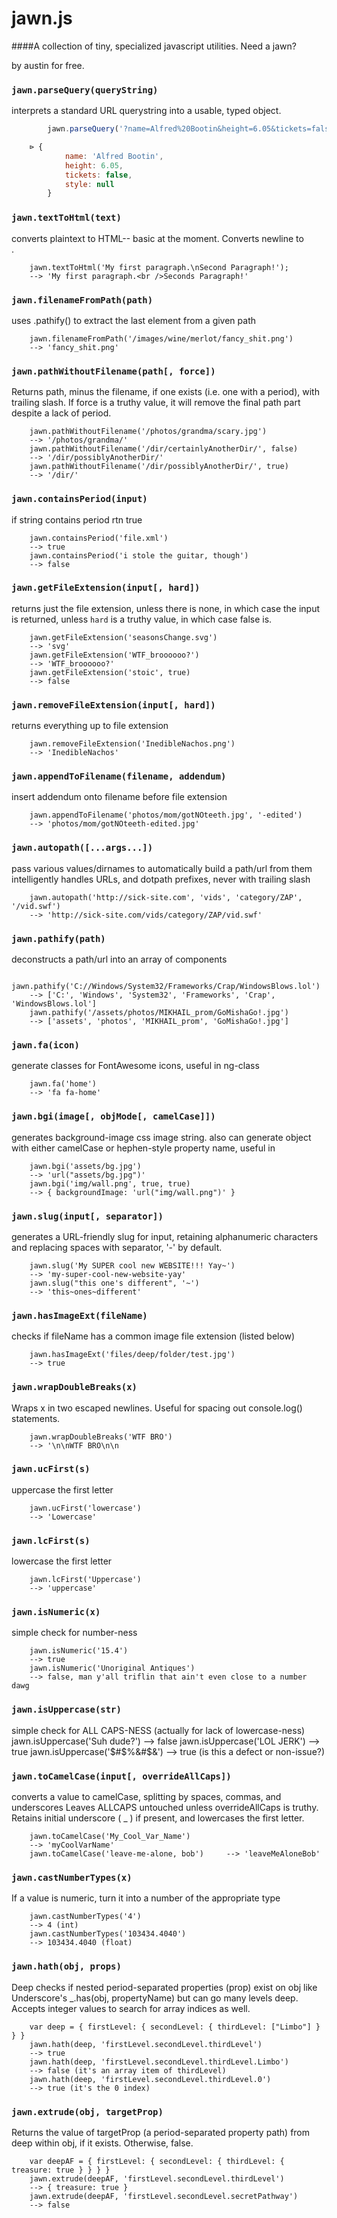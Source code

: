 # jawn.js
####A collection of tiny, specialized javascript utilities. Need a jawn?

by austin for free.


### `jawn.parseQuery(queryString)`
interprets a standard URL querystring into a usable, typed object.

```js
		jawn.parseQuery('?name=Alfred%20Bootin&height=6.05&tickets=false&style=')

    ⊳ {
			name: 'Alfred Bootin',
			height: 6.05,
			tickets: false,
			style: null
		}
```

### `jawn.textToHtml(text)`
converts plaintext to HTML-- basic at the moment. Converts newline to <br>.

		jawn.textToHtml('My first paragraph.\nSecond Paragraph!');
		--> 'My first paragraph.<br />Seconds Paragraph!'

### `jawn.filenameFromPath(path)`
uses .pathify() to extract the last element from a given path

		jawn.filenameFromPath('/images/wine/merlot/fancy_shit.png')
		--> 'fancy_shit.png'


### `jawn.pathWithoutFilename(path[, force])`
Returns path, minus the filename, if one exists (i.e. one with a period), with trailing slash.
If force is a truthy value, it will remove the final path part despite a lack of period.

		jawn.pathWithoutFilename('/photos/grandma/scary.jpg')
		--> '/photos/grandma/'
		jawn.pathWithoutFilename('/dir/certainlyAnotherDir/', false)
		--> '/dir/possiblyAnotherDir/'
		jawn.pathWithoutFilename('/dir/possiblyAnotherDir/', true)
		--> '/dir/'

### `jawn.containsPeriod(input)`
if string contains period rtn true

		jawn.containsPeriod('file.xml')
		--> true
		jawn.containsPeriod('i stole the guitar, though')
		--> false

### `jawn.getFileExtension(input[, hard])`
returns just the file extension, unless there is none, in which case the
input is returned, unless `hard` is a truthy value, in which case false is.

		jawn.getFileExtension('seasonsChange.svg')
		--> 'svg'
		jawn.getFileExtension('WTF_broooooo?')
		--> 'WTF_broooooo?'
		jawn.getFileExtension('stoic', true)
		--> false

### `jawn.removeFileExtension(input[, hard])`
returns everything up to file extension

		jawn.removeFileExtension('InedibleNachos.png')
		-->	'InedibleNachos'

### `jawn.appendToFilename(filename, addendum)`
insert addendum onto filename before file extension

		jawn.appendToFilename('photos/mom/gotNOteeth.jpg', '-edited')
		-->	'photos/mom/gotNOteeth-edited.jpg'

### `jawn.autopath([...args...])`
pass various values/dirnames to automatically build a path/url from them
intelligently handles URLs, and dotpath prefixes, never with trailing slash

		jawn.autopath('http://sick-site.com', 'vids', 'category/ZAP', '/vid.swf')
		--> 'http://sick-site.com/vids/category/ZAP/vid.swf'

### `jawn.pathify(path)`
deconstructs a path/url into an array of components

		jawn.pathify('C://Windows/System32/Frameworks/Crap/WindowsBlows.lol')
		--> ['C:', 'Windows', 'System32', 'Frameworks', 'Crap', 'WindowsBlows.lol']
		jawn.pathify('/assets/photos/MIKHAIL_prom/GoMishaGo!.jpg')
		--> ['assets', 'photos', 'MIKHAIL_prom', 'GoMishaGo!.jpg']

### `jawn.fa(icon)`
generate classes for FontAwesome icons, useful in ng-class

		jawn.fa('home')
		--> 'fa fa-home'

### `jawn.bgi(image[, objMode[, camelCase]])`
generates background-image css image string. also can generate object
with either camelCase or hephen-style property name, useful in <ng-style>

		jawn.bgi('assets/bg.jpg')
		--> 'url("assets/bg.jpg")'
		jawn.bgi('img/wall.png', true, true)
		--> { backgroundImage: 'url("img/wall.png")' }

### `jawn.slug(input[, separator])`
generates a URL-friendly slug for input, retaining alphanumeric characters
and replacing spaces with separator, '-' by default.

		jawn.slug('My SUPER cool new WEBSITE!!! Yay~')
		--> 'my-super-cool-new-website-yay'
		jawn.slug("this one's different", '~')
		--> 'this~ones~different'

### `jawn.hasImageExt(fileName)`
checks if fileName has a common image file extension (listed below)

		jawn.hasImageExt('files/deep/folder/test.jpg')
		--> true

### `jawn.wrapDoubleBreaks(x)`
Wraps x in two escaped newlines. Useful for spacing out console.log() statements.

		jawn.wrapDoubleBreaks('WTF BRO')
		--> '\n\nWTF BRO\n\n

### `jawn.ucFirst(s)`
uppercase the first letter

		jawn.ucFirst('lowercase')
		--> 'Lowercase'

### `jawn.lcFirst(s)`
lowercase the first letter

		jawn.lcFirst('Uppercase')
		--> 'uppercase'

### `jawn.isNumeric(x)`
simple check for number-ness

		jawn.isNumeric('15.4')
		--> true
		jawn.isNumeric('Unoriginal Antiques')
		--> false, man y'all triflin that ain't even close to a number dawg

### `jawn.isUppercase(str)`
simple check for ALL CAPS-NESS (actually for lack of lowercase-ness)
		jawn.isUppercase('Suh dude?')
		--> false
		jawn.isUppercase('LOL JERK')
		--> true
		jawn.isUppercase('$#$%&#$&')
		--> true (is this a defect or non-issue?)


### `jawn.toCamelCase(input[, overrideAllCaps])`
converts a value to camelCase, splitting by spaces, commas, and underscores
Leaves ALLCAPS untouched unless overrideAllCaps is truthy.
Retains initial underscore ( _ ) if present, and lowercases the first letter.

		jawn.toCamelCase('My_Cool_Var_Name')
		--> 'myCoolVarName'
		jawn.toCamelCase('leave-me-alone, bob')		--> 'leaveMeAloneBob'

### `jawn.castNumberTypes(x)`
If a value is numeric, turn it into a number of the appropriate type

		jawn.castNumberTypes('4')
		--> 4 (int)
		jawn.castNumberTypes('103434.4040')
		--> 103434.4040 (float)


### `jawn.hath(obj, props)`
Deep checks if nested period-separated properties (prop) exist on obj
like Underscore's _.has(obj, propertyName) but can go many levels deep.
Accepts integer values to search for array indices as well.

		var deep = { firstLevel: { secondLevel: { thirdLevel: ["Limbo"] } } }
		jawn.hath(deep, 'firstLevel.secondLevel.thirdLevel')
		--> true
		jawn.hath(deep, 'firstLevel.secondLevel.thirdLevel.Limbo')
		--> false (it's an array item of thirdLevel)
		jawn.hath(deep, 'firstLevel.secondLevel.thirdLevel.0')
		--> true (it's the 0 index)

### `jawn.extrude(obj, targetProp)`
Returns the value of targetProp (a period-separated property path)
from deep within obj, if it exists. Otherwise, false.

		var deepAF = { firstLevel: { secondLevel: { thirdLevel: { treasure: true } } } }
		jawn.extrude(deepAF, 'firstLevel.secondLevel.thirdLevel')
		--> { treasure: true }
		jawn.extrude(deepAF, 'firstLevel.secondLevel.secretPathway')
		--> false
